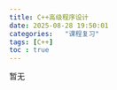 ```yaml
---
title: C++高级程序设计
date: 2025-08-28 19:50:01
categories:   "课程复习"
tags: [C++]
toc : true
---
```




暂无
